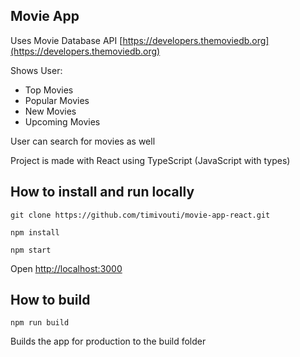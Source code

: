 ## Movie App

Uses Movie Database API [https://developers.themoviedb.org](https://developers.themoviedb.org)

Shows User:
- Top Movies
- Popular Movies
- New Movies
- Upcoming Movies

User can search for movies as well

Project is made with React using TypeScript (JavaScript with types)

## How to install and run locally

`git clone https://github.com/timivouti/movie-app-react.git`

`npm install`

`npm start`

Open [http://localhost:3000](http://localhost:3000)

## How to build

`npm run build`

Builds the app for production to the build folder
